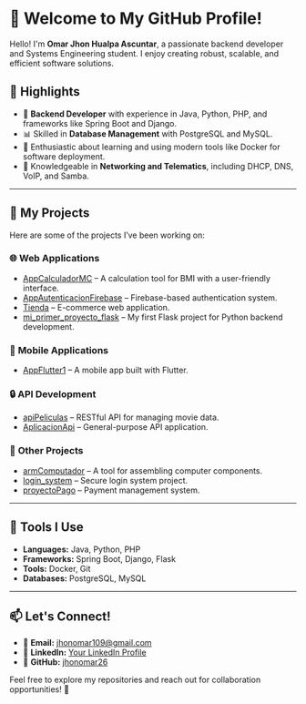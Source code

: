 # 👋 Welcome to My GitHub Profile!  

Hello! I'm **Omar Jhon Hualpa Ascuntar**, a passionate backend developer and Systems Engineering student. I enjoy creating robust, scalable, and efficient software solutions.  

## 🌟 Highlights  
- 🔧 **Backend Developer** with experience in Java, Python, PHP, and frameworks like Spring Boot and Django.  
- 📊 Skilled in **Database Management** with PostgreSQL and MySQL.  
- 🚀 Enthusiastic about learning and using modern tools like Docker for software deployment.  
- 📡 Knowledgeable in **Networking and Telematics**, including DHCP, DNS, VoIP, and Samba.  

---

## 📂 My Projects  

Here are some of the projects I’ve been working on:  

### 🌐 **Web Applications**  
- [AppCalculadorMC](https://github.com/jhonomar26/AppCalculadorMC) – A calculation tool for BMI with a user-friendly interface.  
- [AppAutenticacionFirebase](https://github.com/jhonomar26/AppAutenticacionFireb) – Firebase-based authentication system.  
- [Tienda](https://github.com/jhonomar26/tienda) – E-commerce web application.  
- [mi_primer_proyecto_flask](https://github.com/jhonomar26/mi_primer_proyecto_flask) – My first Flask project for Python backend development.  

### 📱 **Mobile Applications**  
- [AppFlutter1](https://github.com/jhonomar26/AppFlutter1) – A mobile app built with Flutter.  

### 🔒 **API Development**  
- [apiPeliculas](https://github.com/jhonomar26/apiPeliculas) – RESTful API for managing movie data.  
- [AplicacionApi](https://github.com/jhonomar26/AplicacionApi) – General-purpose API application.  

### 🔗 **Other Projects**  
- [armComputador](https://github.com/jhonomar26/armComputador) – A tool for assembling computer components.  
- [login_system](https://github.com/jhonomar26/login_system) – Secure login system project.  
- [proyectoPago](https://github.com/jhonomar26/proyectoPago) – Payment management system.  

---

## 🧰 **Tools I Use**  
- **Languages:** Java, Python, PHP  
- **Frameworks:** Spring Boot, Django, Flask  
- **Tools:** Docker, Git  
- **Databases:** PostgreSQL, MySQL  

---

## 📫 **Let's Connect!**  
- 📧 **Email:** [jhonomar109@gmail.com](mailto:jhonomar109@gmail.com)  
- 💼 **LinkedIn:** [Your LinkedIn Profile](#)  
- 🔗 **GitHub:** [jhonomar26](https://github.com/jhonomar26)  

Feel free to explore my repositories and reach out for collaboration opportunities! 🚀
